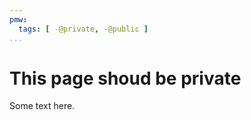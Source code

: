 ```yaml
---
pmw:
  tags: [ -@private, -@public ]
...
```


This page shoud be private
==========================

Some text here.
